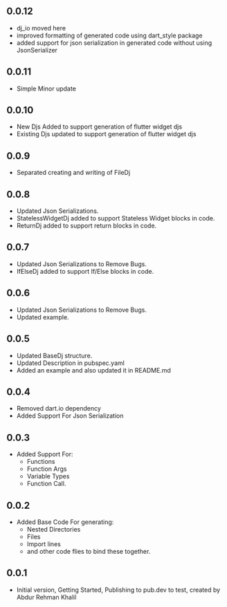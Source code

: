 ## 0.0.12

- dj_io moved here
- improved formatting of generated code using dart_style package
- added support for json serialization in generated code without using JsonSerializer

## 0.0.11

- Simple Minor update

## 0.0.10

- New Djs Added to support generation of flutter widget djs
- Existing Djs updated to support generation of flutter widget djs

## 0.0.9

- Separated creating and writing of FileDj

## 0.0.8

- Updated Json Serializations.
- StatelessWidgetDj added to support Stateless Widget blocks in code.
- ReturnDj added to support return blocks in code.

## 0.0.7

- Updated Json Serializations to Remove Bugs.
- IfElseDj added to support If/Else blocks in code.

## 0.0.6

- Updated Json Serializations to Remove Bugs.
- Updated example.

## 0.0.5

- Updated BaseDj structure.
- Updated Description in pubspec.yaml
- Added an example and also updated it in README.md

## 0.0.4

- Removed dart.io dependency
- Added Support For Json Serialization

## 0.0.3

- Added Support For:
  - Functions
  - Function Args
  - Variable Types
  - Function Call.

## 0.0.2

- Added Base Code For generating:
  - Nested Directories
  - Files
  - Import lines
  - and other code flies to bind these together.

## 0.0.1

- Initial version, Getting Started, Publishing to pub.dev to test, created by Abdur Rehman Khalil
